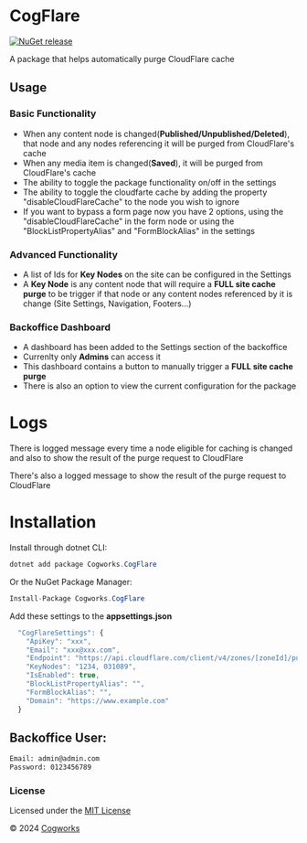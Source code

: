 # CogFlare

[![NuGet release](https://img.shields.io/nuget/v/Cogworks.CogFlare.svg)](https://www.nuget.org/packages/Cogworks.CogFlare/)

A package that helps automatically purge CloudFlare cache

## Usage

### Basic Functionality

*   When any content node is changed(**Published/Unpublished/Deleted**), that node and any nodes referencing it will be purged from CloudFlare's cache
*   When any media item is changed(**Saved**), it will be purged from CloudFlare's cache
*   The ability to toggle the package functionality on/off in the settings
*   The ability to toggle the cloudfarte cache by adding the property "disableCloudFlareCache" to the node you wish to ignore
*   If you want to bypass a form page now you have 2 options, using the "disableCloudFlareCache" in the form node or using the "BlockListPropertyAlias" and "FormBlockAlias" in the settings

### Advanced Functionality

*   A list of Ids for **Key Nodes** on the site can be configured in the Settings
*   A **Key Node** is any content node that will require a **FULL site cache purge** to be trigger if that node or any content nodes referenced by it is change (Site Settings, Navigation, Footers...) 

### Backoffice Dashboard

*   A dashboard has been added to the Settings section of the backoffice
*   Currenlty only **Admins** can access it 
*   This dashboard contains a button to manually trigger a **FULL site cache purge**
*   There is also an option to view the current configuration for the package

# Logs

There is logged message every time a node eligible for caching is changed and also to show the result of the purge request to CloudFlare

There's also a logged message to show the result of the purge request to CloudFlare

# Installation

Install through dotnet CLI:
```c#
dotnet add package Cogworks.CogFlare
```

Or the NuGet Package Manager:
```c#
Install-Package Cogworks.CogFlare
```

Add these settings to the **appsettings.json**
```js
  "CogFlareSettings": {
    "ApiKey": "xxx",
    "Email": "xxx@xxx.com",
    "Endpoint": "https://api.cloudflare.com/client/v4/zones/[zoneId]/purge_cache",
    "KeyNodes": "1234, 031089",
    "IsEnabled": true,
    "BlockListPropertyAlias": "",
    "FormBlockAlias": "",
    "Domain": "https://www.example.com"
  }
```

## Backoffice User:

```sh
Email: admin@admin.com
Password: 0123456789
```

### License

Licensed under the [MIT License](LICENSE.md)

&copy; 2024 [Cogworks](https://www.wearecogworks.com/)